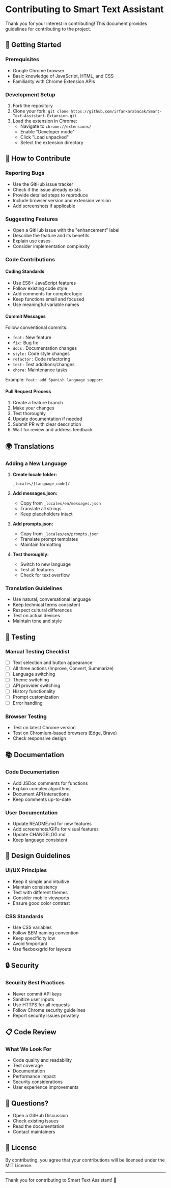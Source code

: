 # Contributing to Smart Text Assistant

Thank you for your interest in contributing! This document provides guidelines for contributing to the project.

## 🚀 Getting Started

### Prerequisites
- Google Chrome browser
- Basic knowledge of JavaScript, HTML, and CSS
- Familiarity with Chrome Extension APIs

### Development Setup
1. Fork the repository
2. Clone your fork: `git clone https://github.com/irfankarabacak/Smart-Text-Assistant-Extansion.git`
3. Load the extension in Chrome:
   - Navigate to `chrome://extensions/`
   - Enable "Developer mode"
   - Click "Load unpacked"
   - Select the extension directory

## 📝 How to Contribute

### Reporting Bugs
- Use the GitHub issue tracker
- Check if the issue already exists
- Provide detailed steps to reproduce
- Include browser version and extension version
- Add screenshots if applicable

### Suggesting Features
- Open a GitHub issue with the "enhancement" label
- Describe the feature and its benefits
- Explain use cases
- Consider implementation complexity

### Code Contributions

#### Coding Standards
- Use ES6+ JavaScript features
- Follow existing code style
- Add comments for complex logic
- Keep functions small and focused
- Use meaningful variable names

#### Commit Messages
Follow conventional commits:
- `feat:` New feature
- `fix:` Bug fix
- `docs:` Documentation changes
- `style:` Code style changes
- `refactor:` Code refactoring
- `test:` Test additions/changes
- `chore:` Maintenance tasks

Example: `feat: add Spanish language support`

#### Pull Request Process
1. Create a feature branch
2. Make your changes
3. Test thoroughly
4. Update documentation if needed
5. Submit PR with clear description
6. Wait for review and address feedback

## 🌍 Translations

### Adding a New Language

1. **Create locale folder:**
   ```
   _locales/[language_code]/
   ```

2. **Add messages.json:**
   - Copy from `_locales/en/messages.json`
   - Translate all strings
   - Keep placeholders intact

3. **Add prompts.json:**
   - Copy from `_locales/en/prompts.json`
   - Translate prompt templates
   - Maintain formatting

4. **Test thoroughly:**
   - Switch to new language
   - Test all features
   - Check for text overflow

### Translation Guidelines
- Use natural, conversational language
- Keep technical terms consistent
- Respect cultural differences
- Test on actual devices
- Maintain tone and style

## 🧪 Testing

### Manual Testing Checklist
- [ ] Text selection and button appearance
- [ ] All three actions (Improve, Convert, Summarize)
- [ ] Language switching
- [ ] Theme switching
- [ ] API provider switching
- [ ] History functionality
- [ ] Prompt customization
- [ ] Error handling

### Browser Testing
- Test on latest Chrome version
- Test on Chromium-based browsers (Edge, Brave)
- Check responsive design

## 📚 Documentation

### Code Documentation
- Add JSDoc comments for functions
- Explain complex algorithms
- Document API interactions
- Keep comments up-to-date

### User Documentation
- Update README.md for new features
- Add screenshots/GIFs for visual features
- Update CHANGELOG.md
- Keep language consistent

## 🎨 Design Guidelines

### UI/UX Principles
- Keep it simple and intuitive
- Maintain consistency
- Test with different themes
- Consider mobile viewports
- Ensure good color contrast

### CSS Standards
- Use CSS variables
- Follow BEM naming convention
- Keep specificity low
- Avoid !important
- Use flexbox/grid for layouts

## 🔒 Security

### Security Best Practices
- Never commit API keys
- Sanitize user inputs
- Use HTTPS for all requests
- Follow Chrome security guidelines
- Report security issues privately

## 📋 Code Review

### What We Look For
- Code quality and readability
- Test coverage
- Documentation
- Performance impact
- Security considerations
- User experience improvements

## 🤔 Questions?

- Open a GitHub Discussion
- Check existing issues
- Read the documentation
- Contact maintainers

## 📜 License

By contributing, you agree that your contributions will be licensed under the MIT License.

---

Thank you for contributing to Smart Text Assistant! 🎉
